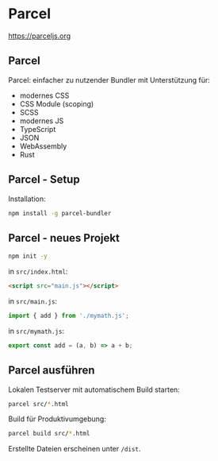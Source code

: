 # Parcel

https://parceljs.org

## Parcel

Parcel: einfacher zu nutzender Bundler mit Unterstützung für:

- modernes CSS
- CSS Module (scoping)
- SCSS
- modernes JS
- TypeScript
- JSON
- WebAssembly
- Rust

## Parcel - Setup

Installation:

```bash
npm install -g parcel-bundler
```

## Parcel - neues Projekt

```bash
npm init -y
```

in `src/index.html`:

```html
<script src="main.js"></script>
```

in `src/main.js`:

```js
import { add } from './mymath.js';
```

in `src/mymath.js`:

```js
export const add = (a, b) => a + b;
```

## Parcel ausführen

Lokalen Testserver mit automatischem Build starten:

```bash
parcel src/*.html
```

Build für Produktivumgebung:

```bash
parcel build src/*.html
```

Erstellte Dateien erscheinen unter `/dist`.
